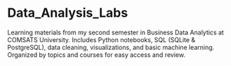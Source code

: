 # Data_Analysis_Labs
Learning materials from my second semester in Business Data Analytics at COMSATS University. Includes Python notebooks, SQL (SQLite &amp; PostgreSQL), data cleaning, visualizations, and basic machine learning. Organized by topics and courses for easy access and review.
